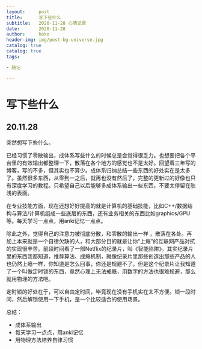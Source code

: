 ```yaml
---
layout:     post
title:     	写下些什么
subtitle:   2020-11-28 心情记录
date:       2020-11-28
author:     koko
header-img: img/post-bg-universe.jpg
catalog: true
catalog: true
tags:

- 随记

---
```


# 写下些什么

## 20.11.28

突然想写下些什么。

已经习惯了零散输出，成体系写些什么的时候总是会觉得很乏力。也想要把各个平台里的有效输出都整理一下，散落在各个地方的感觉也不是太好。回望着三年写的博客，写的不多，但其实也不算少。成体系归纳总结一些东西的好处实在是太多了。虽然很多东西，从零到一之后，就再也没有然后了，完整的更新过的好像也只有深度学习的教程。只希望自己以后能够多成体系输出一些东西，不要太停留在肤浅的表面。

在专业技能方面，现在还想好好提高的就是计算机的基础技能，比如C++/数据结构与算法/计算机组成一些底层的东西，还有业务相关的东西比如graphics/GPU等。每天学习一点点，用anki记忆一点点。

除此之外，觉得自己的注意力被彻底分散，和零散的输出一样 ，散落在各处。再加上本来就是一个自律欠缺的人，和大部分目的就是让你“上瘾”的互联网产品对抗的实现很辛苦。前段时间看了一部Netflix的纪录片，叫《智能陷阱》。其实纪录片里的东西我都知道，推荐算法、成瘾机制，就像纪录片里那些创造出那些产品的人也仍然上瘾一样，你知道是怎么回事，你还是规避不了。但是这个纪录片让我知道了一个叫做定时锁的东西，竟然心理上无法戒瘾，用数字的方法也很难规避，那么就用物理的方法吧。

定时锁的好处在于，可以自由定时间，毕竟现在没有手机实在太不方便。锁一段时间，然后解锁使用一下手机，是一个比较适合的使用场景。

总结：

- 成体系输出
- 每天学习一点点，用anki记忆
- 用物理方法培养自律习惯